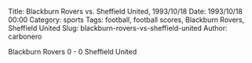Title: Blackburn Rovers vs. Sheffield United, 1993/10/18
Date: 1993/10/18 00:00
Category: sports
Tags: football, football scores, Blackburn Rovers, Sheffield United
Slug: blackburn-rovers-vs-sheffield-united
Author: carbonero


Blackburn Rovers 0 - 0 Sheffield United
